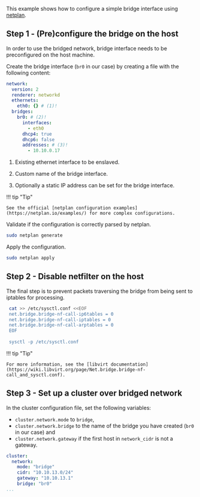 This example shows how to configure a simple bridge interface using [netplan](https://netplan.io/).

## Step 1 - (Pre)configure the bridge on the host

In order to use the bridged network, bridge interface needs to be preconfigured on the host machine.

Create the bridge interface (`br0` in our case) by creating a file with the following content:
```yaml title="/etc/netplan/bridge0.yaml"
network:
  version: 2
  renderer: networkd
  ethernets:
    eth0: {} # (1)!
  bridges:
    br0: # (2)!
      interfaces:
        - eth0
      dhcp4: true
      dhcp6: false
      addresses: # (3)!
        - 10.10.0.17
```

1. Existing ethernet interface to be enslaved.

2. Custom name of the bridge interface.

3. Optionally a static IP address can be set for the bridge interface.

!!! tip "Tip"

    See the official [netplan configuration examples](https://netplan.io/examples/) for more complex configurations.

Validate if the configuration is correctly parsed by netplan.
```sh
sudo netplan generate
```

Apply the configuration.
```sh
sudo netplan apply
```

## Step 2 - Disable netfilter on the host

The final step is to prevent packets traversing the bridge from being sent to iptables for processing.
```sh
 cat >> /etc/sysctl.conf <<EOF
 net.bridge.bridge-nf-call-ip6tables = 0
 net.bridge.bridge-nf-call-iptables = 0
 net.bridge.bridge-nf-call-arptables = 0
 EOF
 
 sysctl -p /etc/sysctl.conf
```

!!! tip "Tip"

    For more information, see the [libvirt documentation](https://wiki.libvirt.org/page/Net.bridge.bridge-nf-call_and_sysctl.conf).

## Step 3 - Set up a cluster over bridged network

In the cluster configuration file, set the following variables:

- `cluster.network.mode` to `bridge`,
- `cluster.network.bridge` to the name of the bridge you have created (`br0` in our case) and
- `cluster.network.gateway` if the first host in `network_cidr` is not a gateway.

```yaml
cluster:
  network:
    mode: "bridge"
    cidr: "10.10.13.0/24"
    gateway: "10.10.13.1"
    bridge: "br0"
...
```
